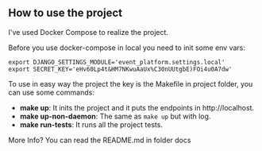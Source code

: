 ## How to use the project

I've used Docker Compose to realize the project.

Before you use docker-compose in local you need to init some env vars:

```
export DJANGO_SETTINGS_MODULE='event_platform.settings.local'
export SECRET_KEY='eHv60Lp4t&HM7NKwuAaUx%C30nUUtgbE)FOi4u0A7dw'
```

To use in easy way the project the key is the Makefile in project folder, you can use some commands:

- **make up**: It inits the project and it puts the endpoints in http://localhost.
- **make up-non-daemon**: The same as `make up`  but with log.
- **make run-tests**: It runs all the project tests.

More Info? You can read the README.md in folder docs
